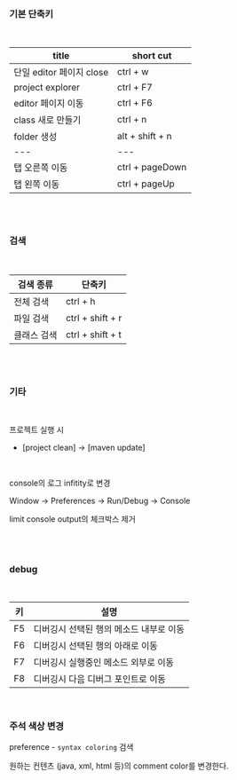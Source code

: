 ### 기본 단축키

<br>

| title                    | short cut       |
| ------------------------ | --------------- |
| 단일 editor 페이지 close | ctrl + w        |
| project explorer         | ctrl + F7       |
| editor 페이지 이동       | ctrl + F6       |
| class 새로 만들기        | ctrl + n        |
| folder 생성              | alt + shift + n |
| ---                      | ---             |
| 탭 오른쪽 이동           | ctrl + pageDown |
| 탭 왼쪽 이동             | ctrl + pageUp   |

<br>
<br>

### 검색

<br>

| 검색 종류   | 단축키           |
| ----------- | ---------------- |
| 전체 검색   | ctrl + h         |
| 파일 검색   | ctrl + shift + r |
| 클래스 검색 | ctrl + shift + t |

<br>
<br>

### 기타

<br>

프로젝트 실행 시

- [project clean] -> [maven update]

<br>

console의 로그 infitity로 변경

Window -> Preferences -> Run/Debug -> Console

limit console output의 체크박스 제거

<br>
<br>

### debug

<br>

| 키  | 설명                                    |
| --- | --------------------------------------- |
| F5  | 디버깅시 선택된 행의 메소드 내부로 이동 |
| F6  | 디버깅시 선택된 행의 아래로 이동        |
| F7  | 디버깅시 실행중인 메소드 외부로 이동    |
| F8  | 디버깅시 다음 디버그 포인트로 이동      |

<br>

### 주석 색상 변경

preference - `syntax coloring` 검색

원하는 컨텐츠 (java, xml, html 등)의 comment color를 변경한다.

